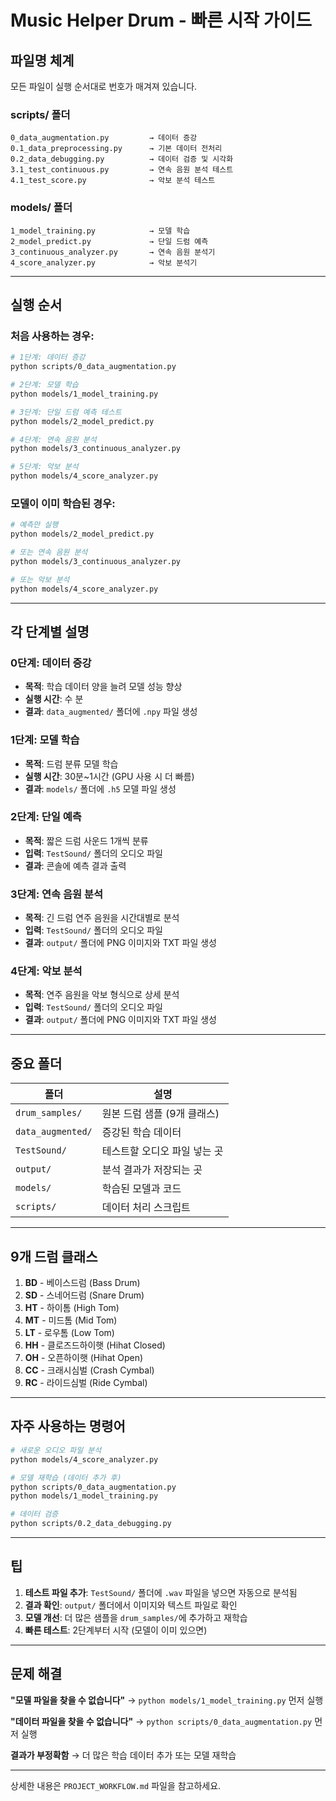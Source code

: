 # Music Helper Drum - 빠른 시작 가이드

## 파일명 체계

모든 파일이 실행 순서대로 번호가 매겨져 있습니다.

### scripts/ 폴더
```
0_data_augmentation.py         → 데이터 증강
0.1_data_preprocessing.py      → 기본 데이터 전처리
0.2_data_debugging.py          → 데이터 검증 및 시각화
3.1_test_continuous.py         → 연속 음원 분석 테스트
4.1_test_score.py              → 악보 분석 테스트
```

### models/ 폴더
```
1_model_training.py            → 모델 학습
2_model_predict.py             → 단일 드럼 예측
3_continuous_analyzer.py       → 연속 음원 분석기
4_score_analyzer.py            → 악보 분석기
```

---

## 실행 순서

### 처음 사용하는 경우:

```bash
# 1단계: 데이터 증강
python scripts/0_data_augmentation.py

# 2단계: 모델 학습
python models/1_model_training.py

# 3단계: 단일 드럼 예측 테스트
python models/2_model_predict.py

# 4단계: 연속 음원 분석
python models/3_continuous_analyzer.py

# 5단계: 악보 분석
python models/4_score_analyzer.py
```

### 모델이 이미 학습된 경우:

```bash
# 예측만 실행
python models/2_model_predict.py

# 또는 연속 음원 분석
python models/3_continuous_analyzer.py

# 또는 악보 분석
python models/4_score_analyzer.py
```

---

## 각 단계별 설명

### 0단계: 데이터 증강
- **목적**: 학습 데이터 양을 늘려 모델 성능 향상
- **실행 시간**: 수 분
- **결과**: `data_augmented/` 폴더에 `.npy` 파일 생성

### 1단계: 모델 학습
- **목적**: 드럼 분류 모델 학습
- **실행 시간**: 30분~1시간 (GPU 사용 시 더 빠름)
- **결과**: `models/` 폴더에 `.h5` 모델 파일 생성

### 2단계: 단일 예측
- **목적**: 짧은 드럼 사운드 1개씩 분류
- **입력**: `TestSound/` 폴더의 오디오 파일
- **결과**: 콘솔에 예측 결과 출력

### 3단계: 연속 음원 분석
- **목적**: 긴 드럼 연주 음원을 시간대별로 분석
- **입력**: `TestSound/` 폴더의 오디오 파일
- **결과**: `output/` 폴더에 PNG 이미지와 TXT 파일 생성

### 4단계: 악보 분석
- **목적**: 연주 음원을 악보 형식으로 상세 분석
- **입력**: `TestSound/` 폴더의 오디오 파일
- **결과**: `output/` 폴더에 PNG 이미지와 TXT 파일 생성

---

## 중요 폴더

| 폴더 | 설명 |
|------|------|
| `drum_samples/` | 원본 드럼 샘플 (9개 클래스) |
| `data_augmented/` | 증강된 학습 데이터 |
| `TestSound/` | 테스트할 오디오 파일 넣는 곳 |
| `output/` | 분석 결과가 저장되는 곳 |
| `models/` | 학습된 모델과 코드 |
| `scripts/` | 데이터 처리 스크립트 |

---

## 9개 드럼 클래스

1. **BD** - 베이스드럼 (Bass Drum)
2. **SD** - 스네어드럼 (Snare Drum)
3. **HT** - 하이톰 (High Tom)
4. **MT** - 미드톰 (Mid Tom)
5. **LT** - 로우톰 (Low Tom)
6. **HH** - 클로즈드하이햇 (Hihat Closed)
7. **OH** - 오픈하이햇 (Hihat Open)
8. **CC** - 크래시심벌 (Crash Cymbal)
9. **RC** - 라이드심벌 (Ride Cymbal)

---

## 자주 사용하는 명령어

```bash
# 새로운 오디오 파일 분석
python models/4_score_analyzer.py

# 모델 재학습 (데이터 추가 후)
python scripts/0_data_augmentation.py
python models/1_model_training.py

# 데이터 검증
python scripts/0.2_data_debugging.py
```

---

## 팁

1. **테스트 파일 추가**: `TestSound/` 폴더에 `.wav` 파일을 넣으면 자동으로 분석됨
2. **결과 확인**: `output/` 폴더에서 이미지와 텍스트 파일로 확인
3. **모델 개선**: 더 많은 샘플을 `drum_samples/`에 추가하고 재학습
4. **빠른 테스트**: 2단계부터 시작 (모델이 이미 있으면)

---

## 문제 해결

**"모델 파일을 찾을 수 없습니다"**
→ `python models/1_model_training.py` 먼저 실행

**"데이터 파일을 찾을 수 없습니다"**
→ `python scripts/0_data_augmentation.py` 먼저 실행

**결과가 부정확함**
→ 더 많은 학습 데이터 추가 또는 모델 재학습

---

상세한 내용은 `PROJECT_WORKFLOW.md` 파일을 참고하세요.
